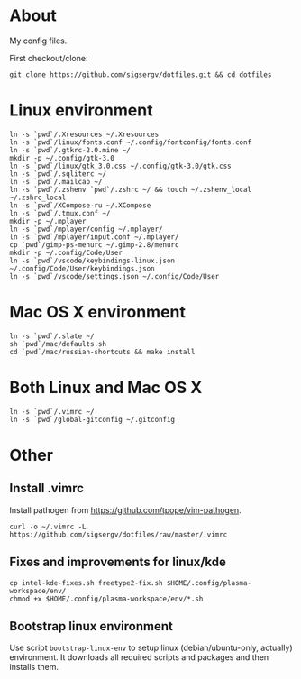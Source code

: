 About
=====

My config files.

First checkout/clone:

    git clone https://github.com/sigsergv/dotfiles.git && cd dotfiles

Linux environment
=================

    ln -s `pwd`/.Xresources ~/.Xresources
    ln -s `pwd`/linux/fonts.conf ~/.config/fontconfig/fonts.conf
    ln -s `pwd`/.gtkrc-2.0.mine ~/
    mkdir -p ~/.config/gtk-3.0
    ln -s `pwd`/linux/gtk_3.0.css ~/.config/gtk-3.0/gtk.css
    ln -s `pwd`/.sqliterc ~/
    ln -s `pwd`/.mailcap ~/
    ln -s `pwd`/.zshenv `pwd`/.zshrc ~/ && touch ~/.zshenv_local ~/.zshrc_local
    ln -s `pwd`/XCompose-ru ~/.XCompose
    ln -s `pwd`/.tmux.conf ~/
    mkdir -p ~/.mplayer
    ln -s `pwd`/mplayer/config ~/.mplayer/
    ln -s `pwd`/mplayer/input.conf ~/.mplayer/
    cp `pwd`/gimp-ps-menurc ~/.gimp-2.8/menurc
    mkdir -p ~/.config/Code/User
    ln -s `pwd`/vscode/keybindings-linux.json ~/.config/Code/User/keybindings.json
    ln -s `pwd`/vscode/settings.json ~/.config/Code/User

Mac OS X environment
====================

    ln -s `pwd`/.slate ~/
    sh `pwd`/mac/defaults.sh
    cd `pwd`/mac/russian-shortcuts && make install
    

Both Linux and Mac OS X
=======================

    ln -s `pwd`/.vimrc ~/
    ln -s `pwd`/global-gitconfig ~/.gitconfig


Other
=====

Install .vimrc
--------------

Install pathogen from <https://github.com/tpope/vim-pathogen>.

    curl -o ~/.vimrc -L https://github.com/sigsergv/dotfiles/raw/master/.vimrc

Fixes and improvements for linux/kde
------------------------------------

    cp intel-kde-fixes.sh freetype2-fix.sh $HOME/.config/plasma-workspace/env/
    chmod +x $HOME/.config/plasma-workspace/env/*.sh


Bootstrap linux environment
---------------------------

Use script `bootstrap-linux-env` to setup linux (debian/ubuntu-only, actually) environment. It downloads all required scripts and packages
and then installs them.
